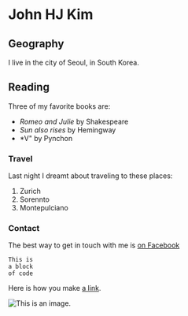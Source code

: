 # John HJ Kim

## Geography

I live in the city of Seoul, in South Korea.

## Reading

Three of my favorite books are:

- *Romeo and Julie* by Shakespeare
- *Sun also rises* by Hemingway
- *V" by Pynchon

### Travel

Last night I dreamt about traveling to these places:

1. Zurich
2. Sorennto
3. Montepulciano

### Contact

The best way to get in touch with me is [on Facebook](https://facebook.com/)

```
This is
a block
of code
```

Here is how you make [a link](https://www.wikipedia.org/).

![This is an image.](https://github.com/JohnHJKim/*.jpg)
